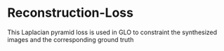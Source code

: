 # Reconstruction-Loss
This Laplacian pyramid loss is used in GLO to constraint the synthesized images and the corresponding ground truth
